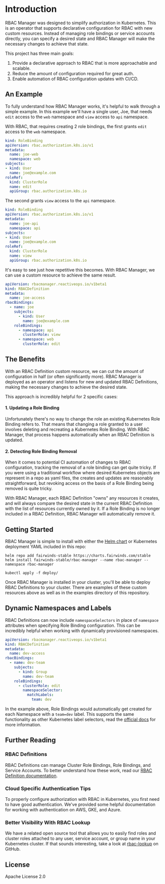 # Introduction

RBAC Manager was designed to simplify authorization in Kubernetes. This is an operator that supports declarative configuration for RBAC with new custom resources. Instead of managing role bindings or service accounts directly, you can specify a desired state and RBAC Manager will make the necessary changes to achieve that state.

This project has three main goals:

1. Provide a declarative approach to RBAC that is more approachable and scalable.
2. Reduce the amount of configuration required for great auth.
3. Enable automation of RBAC configuration updates with CI/CD.

## An Example

To fully understand how RBAC Manager works, it's helpful to walk through a simple example. In this example we'll have a single user, Joe, that needs `edit` access to the `web` namespace and `view` access to `api` namespace.

With RBAC, that requires creating 2 role bindings, the first grants `edit` access to the `web` namespace.
```yaml
kind: RoleBinding
apiVersion: rbac.authorization.k8s.io/v1
metadata:
  name: joe-web
  namespace: web
subjects:
- kind: User
  name: joe@example.com
roleRef:
  kind: ClusterRole
  name: edit
  apiGroup: rbac.authorization.k8s.io
```

The second grants `view` access to the `api` namespace.
```yaml
kind: RoleBinding
apiVersion: rbac.authorization.k8s.io/v1
metadata:
  name: joe-api
  namespace: api
subjects:
- kind: User
  name: joe@example.com
roleRef:
  kind: ClusterRole
  name: view
  apiGroup: rbac.authorization.k8s.io
```

It's easy to see just how repetitive this becomes. With RBAC Manager, we can use a custom resource to achieve the same result.
```yaml
apiVersion: rbacmanager.reactiveops.io/v1beta1
kind: RBACDefinition
metadata:
  name: joe-access
rbacBindings:
  - name: joe
    subjects:
      - kind: User
        name: joe@example.com
    roleBindings:
      - namespace: api
        clusterRole: view
      - namespace: web
        clusterRole: edit
```

## The Benefits

With an RBAC Definition custom resource, we can cut the amount of configuration in half (or often significantly more). RBAC Manager is deployed as an operator and listens for new and updated RBAC Definitions, making the necessary changes to achieve the desired state.

This approach is incredibly helpful for 2 specific cases:

#### 1. Updating a Role Binding

Unfortunately there's no way to change the role an existing Kubernetes Role Binding refers to. That means that changing a role granted to a user involves deleting and recreating a Kubernetes Role Binding. With RBAC Manager, that process happens automatically when an RBAC Definition is updated.

#### 2. Detecting Role Binding Removal

When it comes to potential CI automation of changes to RBAC configuration, tracking the removal of a role binding can get quite tricky. If you were using a traditional workflow where desired Kubernetes objects are represent in a repo as yaml files, the creates and updates are reasonably straightforward, but revoking access on the basis of a Role Binding being removed is quite tricky.

With RBAC Manager, each RBAC Definition "owns" any resources it creates, and will always compare the desired state in the current RBAC Definition with the list of resources currently owned by it. If a Role Binding is no longer included in a RBAC Definition, RBAC Manager will automatically remove it.

## Getting Started

RBAC Manager is simple to install with either the [Helm chart](https://github.com/FairwindsOps/charts/tree/master/stable/rbac-manager) or Kubernetes deployment YAML included in this repo:

```
helm repo add fairwinds-stable https://charts.fairwinds.com/stable
helm install fairwinds-stable/rbac-manager --name rbac-manager --namespace rbac-manager
```

```
kubectl apply -f deploy/
```

Once RBAC Manager is installed in your cluster, you'll be able to deploy RBAC Definitions to your cluster. There are examples of these custom resources above as well as in the examples directory of this repository.

## Dynamic Namespaces and Labels

RBAC Definitions can now include `namespaceSelectors` in place of `namespace` attributes when specifying Role Binding configuration. This can be incredibly helpful when working with dynamically provisioned namespaces.

```yaml
apiVersion: rbacmanager.reactiveops.io/v1beta1
kind: RBACDefinition
metadata:
  name: dev-access
rbacBindings:
  - name: dev-team
    subjects:
      - kind: Group
        name: dev-team
    roleBindings:
      - clusterRole: edit
        namespaceSelector:
          matchLabels:
            team: dev
```

In the example above, Role Bindings would automatically get created for each Namespace with a `team=dev` label. This supports the same functionality as other Kubernetes label selectors, read the [official docs](https://kubernetes.io/docs/concepts/overview/working-with-objects/labels/) for more information.

## Further Reading

### RBAC Definitions

RBAC Definitions can manage Cluster Role Bindings, Role Bindings, and Service Accounts. To better understand how these work, read our [RBAC Definition documentation](/rbacdefinitions).

### Cloud Specific Authentication Tips

To properly configure authorization with RBAC in Kubernetes, you first need to have good authentication. We've provided some helpful documentation for working with authentication on AWS, GKE, and Azure.

### Better Visibility With RBAC Lookup

We have a related open source tool that allows you to easily find roles and cluster roles attached to any user, service account, or group name in your Kubernetes cluster. If that sounds interesting, take a look at [rbac-lookup](https://github.com/FairwindsOps/rbac-lookup) on GitHub.

## License

Apache License 2.0
